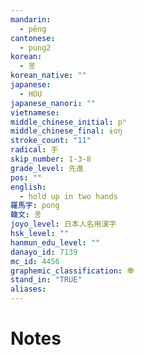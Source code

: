 ```yaml
---
mandarin:
  - pěng
cantonese:
  - pung2
korean:
  - 봉
korean_native: ""
japanese:
  - HOU
japanese_nanori: ""
vietnamese:
middle_chinese_initial: pʰ
middle_chinese_final: ɨoŋ
stroke_count: "11"
radical: 手
skip_number: 1-3-8
grade_level: 先進
pos: ""
english:
  - hold up in two hands
羅馬字: pong
韓文: 퐁
joyo_level: 日本人名用漢字
hsk_level: ""
hanmun_edu_level: ""
danayo_id: 7139
mc_id: 4456
graphemic_classification: 奉
stand_in: "TRUE"
aliases:
---
```


# Notes
